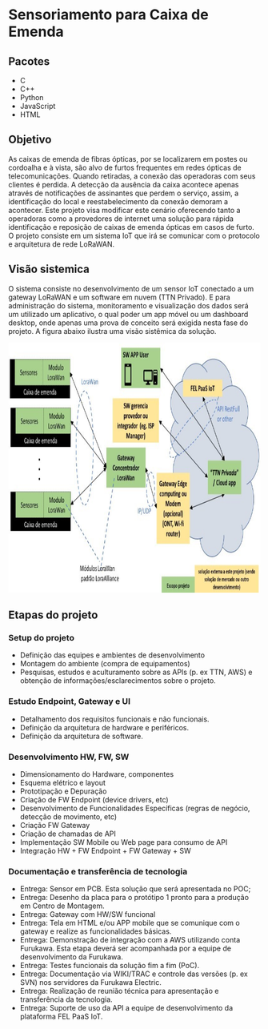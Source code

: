 # Sensoriamento para Caixa de Emenda

## Pacotes
- C
- C++
- Python
- JavaScript
- HTML

## Objetivo
As caixas de emenda de fibras ópticas, por se localizarem em postes ou cordoalha e à vista, são alvo de furtos frequentes em redes ópticas de telecomunicações. 
Quando retiradas, a conexão das operadoras com seus clientes é perdida. A detecção da ausência da caixa acontece apenas através de notificações de assinantes que 
perdem o serviço, assim, a identificação do local e reestabelecimento da conexão demoram a acontecer. Este projeto visa modificar este cenário oferecendo tanto a operadoras como a provedores de internet uma solução para rápida identificação e reposição de caixas de emenda ópticas em casos de furto. 
O projeto consiste em um sistema IoT que irá se comunicar com o protocolo e arquitetura de rede LoRaWAN.

## Visão sistemica
O sistema consiste no desenvolvimento de um sensor IoT conectado a um gateway LoRaWAN e um software em nuvem (TTN Privado). E para administração do sistema, 
monitoramento e visualização dos dados será um utilizado um aplicativo, o qual poder um app móvel ou um dashboard desktop, onde apenas uma prova de conceito será 
exigida nesta fase do projeto. A figura abaixo ilustra uma visão sistêmica da solução.

<img src="Furukawa.jpg" width="600" height="500">


## Etapas do projeto

### Setup do projeto
- Definição das equipes e ambientes de desenvolvimento
- Montagem do ambiente (compra de equipamentos)
- Pesquisas, estudos e aculturamento sobre as APIs (p. ex TTN, AWS) e obtenção de informações/esclarecimentos sobre o projeto.

### Estudo Endpoint, Gateway e UI
- Detalhamento dos requisitos funcionais e não funcionais.
- Definição da arquitetura de hardware e periféricos.
- Definição da arquitetura de software.

### Desenvolvimento HW, FW, SW
-  Dimensionamento do Hardware, componentes 
- Esquema elétrico e layout
- Prototipação e Depuração
- Criação de FW Endpoint (device drivers, etc)
- Desenvolvimento de Funcionalidades Específicas (regras de negócio, detecção de movimento, etc)
- Criação FW Gateway 
- Criação de chamadas de API 
- Implementação SW Mobile ou Web page para consumo de API
- Integração HW + FW Endpoint + FW Gateway + SW

### Documentação e transferência de tecnologia
- Entrega: Sensor em PCB. Esta solução que será apresentada no POC; 
- Entrega: Desenho da placa para o protótipo 1 pronto para a produção em Centro de Montagem. 
- Entrega: Gateway com HW/SW funcional
- Entrega: Tela em HTML e/ou APP mobile que se comunique com o gateway e realize as funcionalidades básicas. 
- Entrega: Demonstração de integração com a AWS utilizando conta Furukawa. Esta etapa deverá ser acompanhada por a equipe de desenvolvimento da Furukawa. 
- Entrega: Testes funcionais da solução fim a fim (PoC).
- Entrega: Documentação via WIKI/TRAC e controle das versões (p. ex SVN) nos servidores da Furukawa Electric.
- Entrega: Realização de reunião técnica para apresentação e transferência da tecnologia.
- Entrega: Suporte de uso da API a equipe de desenvolvimento da plataforma FEL PaaS IoT.






